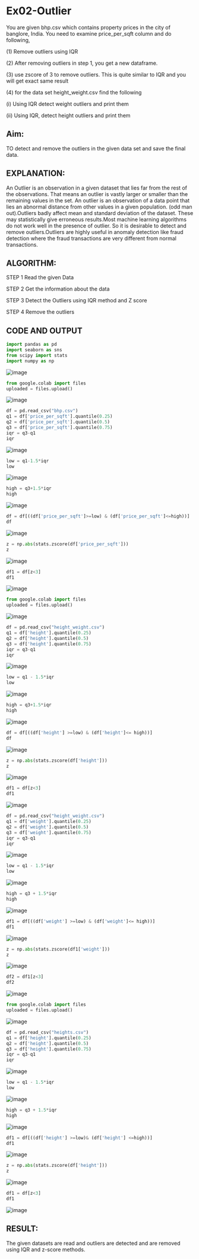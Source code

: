 # Ex02-Outlier
You are given bhp.csv which contains property prices in the city of banglore, India. You need to examine price_per_sqft column and do following,

(1) Remove outliers using IQR

(2) After removing outliers in step 1, you get a new dataframe.

(3) use zscore of 3 to remove outliers. This is quite similar to IQR and you will get exact same result

(4) for the data set height_weight.csv find the following

(i) Using IQR detect weight outliers and print them

(ii) Using IQR, detect height outliers and print them

## Aim:
TO detect and remove the outliers in the given data set and save the final data.

## EXPLANATION:
An Outlier is an observation in a given dataset that lies far from the rest of the observations. That means an outlier is vastly larger or smaller than the remaining values in the set. An outlier is an observation of a data point that lies an abnormal distance from other values in a given population. (odd man out).Outliers badly affect mean and standard deviation of the dataset. These may statistically give erroneous results.Most machine learning algorithms do not work well in the presence of outlier. So it is desirable to detect and remove outliers.Outliers are highly useful in anomaly detection like fraud detection where the fraud transactions are very different from normal transactions.

## ALGORITHM:
STEP 1 Read the given Data

STEP 2 Get the information about the data

STEP 3 Detect the Outliers using IQR method and Z score

STEP 4 Remove the outliers

## CODE AND OUTPUT
```python
import pandas as pd
import seaborn as sns
from scipy import stats
import numpy as np
```
![image](https://github.com/mathes6112004/ODD2023---Datascience---Ex-02/assets/119477782/52863607-9403-4d68-b6d1-b4ecc898d0ee)

```python
from google.colab import files
uploaded = files.upload()
```
![image](https://github.com/mathes6112004/ODD2023---Datascience---Ex-02/assets/119477782/f13a32b6-98da-4efa-8376-309f0f8a404f)

```python
df = pd.read_csv("bhp.csv")
q1 = df['price_per_sqft'].quantile(0.25)
q2 = df['price_per_sqft'].quantile(0.5)
q3 = df['price_per_sqft'].quantile(0.75)
iqr = q3-q1
iqr
```
![image](https://github.com/mathes6112004/ODD2023---Datascience---Ex-02/assets/119477782/7a2273b0-b82d-471b-81b6-4180c23ba2a6)

```python
low = q1-1.5*iqr
low
```
![image](https://github.com/mathes6112004/ODD2023---Datascience---Ex-02/assets/119477782/5f0fd443-b383-42c1-8317-042ef101b6f8)

```python
high = q3+1.5*iqr
high
```
![image](https://github.com/mathes6112004/ODD2023---Datascience---Ex-02/assets/119477782/31c43390-13ad-4bae-8702-c8a6410c833b)

```python
df = df[((df['price_per_sqft']>=low) & (df['price_per_sqft']<=high))]
df
```
![image](https://github.com/mathes6112004/ODD2023---Datascience---Ex-02/assets/119477782/3989396c-953c-4aa3-b6b3-e86bee7531a6)

```python
z = np.abs(stats.zscore(df['price_per_sqft']))
z
```
![image](https://github.com/mathes6112004/ODD2023---Datascience---Ex-02/assets/119477782/1aefd877-e4b5-4301-831d-c7d69b4e9ece)

```python
df1 = df[z<3]
df1
```
![image](https://github.com/mathes6112004/ODD2023---Datascience---Ex-02/assets/119477782/623f4d88-f4ca-42a3-8703-eb53c782a1b8)

```python
from google.colab import files
uploaded = files.upload()
```
![image](https://github.com/mathes6112004/ODD2023---Datascience---Ex-02/assets/119477782/e0135abc-3cf7-49c2-ae1e-68e4dccda3f2)

```python
df = pd.read_csv("height_weight.csv")
q1 = df['height'].quantile(0.25)
q2 = df['height'].quantile(0.5)
q3 = df['height'].quantile(0.75)
iqr = q3-q1
iqr
```
![image](https://github.com/mathes6112004/ODD2023---Datascience---Ex-02/assets/119477782/1b06ad91-b99c-40af-aacf-6840c589e940)

```python
low = q1 - 1.5*iqr
low
```
![image](https://github.com/mathes6112004/ODD2023---Datascience---Ex-02/assets/119477782/cb38d668-c592-407a-8211-e8efa20f1c71)

```python
high = q3+1.5*iqr
high
```
![image](https://github.com/mathes6112004/ODD2023---Datascience---Ex-02/assets/119477782/a461b70d-2de3-45fe-b0a4-0f89cf4d9d65)

```python
df = df[((df['height'] >=low) & (df['height']<= high))]
df
```
![image](https://github.com/mathes6112004/ODD2023---Datascience---Ex-02/assets/119477782/a25f4a99-4b7e-4464-903a-f88159b2feb8)

```python
z = np.abs(stats.zscore(df['height']))
z
```
![image](https://github.com/mathes6112004/ODD2023---Datascience---Ex-02/assets/119477782/7226af9a-1735-4ef8-b37d-b7b31980c739)

```python
df1 = df[z<3]
df1
```
![image](https://github.com/mathes6112004/ODD2023---Datascience---Ex-02/assets/119477782/cc06c6ff-e4bb-4c1f-a7ce-9a57009d069c)

```python
df = pd.read_csv("height_weight.csv")
q1 = df['weight'].quantile(0.25)
q2 = df['weight'].quantile(0.5)
q3 = df['weight'].quantile(0.75)
iqr = q3-q1
iqr
```
![image](https://github.com/mathes6112004/ODD2023---Datascience---Ex-02/assets/119477782/76aad33e-48ff-4cd7-a397-ad8ad0058cf5)

```python
low = q1 - 1.5*iqr
low
```
![image](https://github.com/mathes6112004/ODD2023---Datascience---Ex-02/assets/119477782/968e03c9-dd25-4d7c-b0aa-a501e623ba80)

```python
high = q3 + 1.5*iqr
high
```
![image](https://github.com/mathes6112004/ODD2023---Datascience---Ex-02/assets/119477782/36b2c610-b542-4237-abf3-7ca393bb21fe)

```python
df1 = df[((df['weight'] >=low) & (df['weight']<= high))]
df1
```
![image](https://github.com/mathes6112004/ODD2023---Datascience---Ex-02/assets/119477782/971353a7-6646-474e-aac7-c1b5a77282e0)

```python
z = np.abs(stats.zscore(df1['weight']))
z
```
![image](https://github.com/mathes6112004/ODD2023---Datascience---Ex-02/assets/119477782/4fdc96bd-cd1b-4bce-a2d8-446c09895bae)

```python
df2 = df1[z<3]
df2
```
![image](https://github.com/mathes6112004/ODD2023---Datascience---Ex-02/assets/119477782/3ca5ddd2-6b99-4b31-a856-4796d5d39e03)

```python
from google.colab import files
uploaded = files.upload()
```
![image](https://github.com/mathes6112004/ODD2023---Datascience---Ex-02/assets/119477782/e2a30f94-50bb-4484-a73c-94800feb6df6)

```python
df = pd.read_csv("heights.csv")
q1 = df['height'].quantile(0.25)
q2 = df['height'].quantile(0.5)
q3 = df['height'].quantile(0.75)
iqr = q3-q1
iqr
```
![image](https://github.com/mathes6112004/ODD2023---Datascience---Ex-02/assets/119477782/22710613-4eb6-46be-8e3a-98325e34938a)

```python
low = q1 - 1.5*iqr
low
```
![image](https://github.com/mathes6112004/ODD2023---Datascience---Ex-02/assets/119477782/12560539-2134-4e2a-a25f-9288935a8b21)

```python
high = q3 + 1.5*iqr
high
```
![image](https://github.com/mathes6112004/ODD2023---Datascience---Ex-02/assets/119477782/347d027a-9c53-4488-aaab-68744e98bfce)

```python
df1 = df[((df['height'] >=low)& (df['height'] <=high))]
df1
```
![image](https://github.com/mathes6112004/ODD2023---Datascience---Ex-02/assets/119477782/5edaf9be-6e7b-436f-a3eb-d4a6782e988b)

```python
z = np.abs(stats.zscore(df['height']))
z
```
![image](https://github.com/mathes6112004/ODD2023---Datascience---Ex-02/assets/119477782/813dc0d0-9778-4e29-83d3-61f70acdc041)

```python
df1 = df[z<3]
df1
```
![image](https://github.com/mathes6112004/ODD2023---Datascience---Ex-02/assets/119477782/de4770d5-9637-40da-a34a-1fff5b4663ac)

## RESULT:
The given datasets are read and outliers are detected and are removed using IQR and z-score methods.

